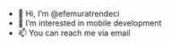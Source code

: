 - 👋 Hi, I’m @efemuratrendeci
- 👀 I’m interested in mobile development
- 📫 You can reach me via email

<!---
efemuratrendeci/efemuratrendeci is a ✨ special ✨ repository because its `README.md` (this file) appears on your GitHub profile.
You can click the Preview link to take a look at your changes.
--->
